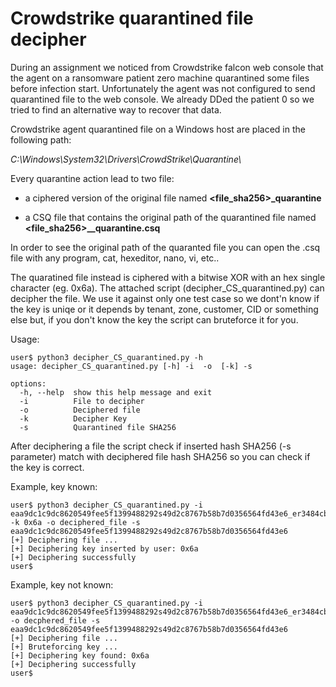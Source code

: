 # Crowdstrike quarantined file decipher

During an assignment we noticed from Crowdstrike falcon web console that the agent on a ransomware patient zero machine quarantined some files before infection start. Unfortunately the agent was not configured to send quarantined file to the web console. We already DDed the patient 0 so we tried to find an alternative way to recover that data.

Crowdstrike agent quarantined file on a Windows host are placed in the following path:

*C:\\Windows\\System32\\Drivers\\CrowdStrike\\Quarantine\\*

Every quarantine action lead to two file:
* a ciphered version of the original file named **<file_sha256>_quarantine**
  
* a CSQ file that contains the original path of the quarantined file named **<file_sha256>_<id>_quarantine.csq**

In order to see the original path of the quaranted file you can open the .csq file with any program, cat, hexeditor, nano, vi, etc..

The quaratined file instead is ciphered with a bitwise XOR with an hex single character (eg. 0x6a). The attached script (decipher_CS_quarantined.py) can decipher the file. We use it against only one test case so we dont'n know if the key is uniqe or it depends by tenant, zone, customer, CID or something else but, if you don't know the key the script can bruteforce it for you.

Usage:

```
user$ python3 decipher_CS_quarantined.py -h
usage: decipher_CS_quarantined.py [-h] -i  -o  [-k] -s

options:
  -h, --help  show this help message and exit
  -i          File to decipher
  -o          Deciphered file
  -k          Decipher Key
  -s          Quarantined file SHA256
```

After deciphering a file the script check if inserted hash SHA256 (-s parameter) match with deciphered file hash SHA256 so you can check if the key is correct.

Example, key known:
```
user$ python3 decipher_CS_quarantined.py -i eaa9dc1c9dc8620549fee5f1399488292s49d2c8767b58b7d0356564fd43e6_er3484cb_quarantine -k 0x6a -o deciphered_file -s eaa9dc1c9dc8620549fee5f1399488292s49d2c8767b58b7d0356564fd43e6
[+] Deciphering file ...
[+] Deciphering key inserted by user: 0x6a
[+] Deciphering successfully
user$ 
```
Example, key not known:
```
user$ python3 decipher_CS_quarantined.py -i eaa9dc1c9dc8620549fee5f1399488292s49d2c8767b58b7d0356564fd43e6_er3484cb_quarantine -o decphered_file -s eaa9dc1c9dc8620549fee5f1399488292s49d2c8767b58b7d0356564fd43e6
[+] Deciphering file ...
[+] Bruteforcing key ...
[+] Deciphering key found: 0x6a
[+] Deciphering successfully
user$ 
```
